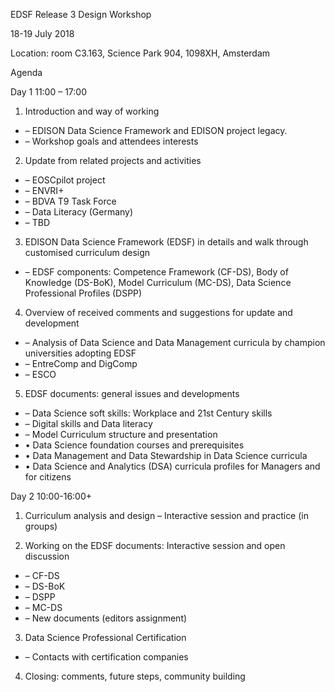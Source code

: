EDSF Release 3 Design Workshop

18-19 July 2018

Location: room C3.163, Science Park 904, 1098XH, Amsterdam

Agenda

Day 1 11:00 – 17:00 

1. Introduction and way of working
* – EDISON Data Science Framework and EDISON project legacy. 
* – Workshop goals and attendees interests

2. Update from related projects and activities
* – EOSCpilot project
* – ENVRI+
* – BDVA T9 Task Force
* – Data Literacy (Germany) 
* – TBD

3. EDISON Data Science Framework (EDSF) in details and walk through customised curriculum design 
* – EDSF components: Competence Framework (CF-DS), Body of Knowledge (DS-BoK), Model Curriculum (MC-DS), Data Science Professional Profiles (DSPP)

4. Overview of received comments and suggestions for update and development
* – Analysis of Data Science and Data Management curricula by champion universities adopting EDSF
* – EntreComp and DigComp
* – ESCO

5. EDSF documents: general issues and developments
* – Data Science soft skills: Workplace and 21st Century skills
* – Digital skills and Data literacy
* – Model Curriculum structure and presentation
* • Data Science foundation courses and prerequisites 
* • Data Management and Data Stewardship in Data Science curricula 
* • Data Science and Analytics (DSA) curricula profiles for Managers and for citizens  

Day 2 10:00-16:00+

1. Curriculum analysis and design – Interactive session and practice (in groups)

2. Working on the EDSF documents: Interactive session and open discussion
* – CF-DS
* – DS-BoK
* – DSPP
* – MC-DS 
* – New documents (editors assignment)

3. Data Science Professional Certification 
* – Contacts with certification companies  

4. Closing: comments, future steps, community building